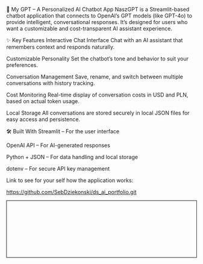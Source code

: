 🧠 My GPT – A Personalized AI Chatbot App
NaszGPT is a Streamlit-based chatbot application that connects to OpenAI’s GPT models (like GPT-4o) to provide intelligent, conversational responses. It’s designed for users who want a customizable and cost-transparent AI assistant experience.

✨ Key Features
Interactive Chat Interface
Chat with an AI assistant that remembers context and responds naturally.

Customizable Personality
Set the chatbot’s tone and behavior to suit your preferences.

Conversation Management
Save, rename, and switch between multiple conversations with history tracking.

Cost Monitoring
Real-time display of conversation costs in USD and PLN, based on actual token usage.

Local Storage
All conversations are stored securely in local JSON files for easy access and persistence.

🛠️ Built With
Streamlit – For the user interface

OpenAI API – For AI-generated responses

Python + JSON – For data handling and local storage

dotenv – For secure API key management

Link to see for your self how the application works:

https://github.com/SebDziekonski/ds_ai_portfolio.git

<iframe
    id="content"
    width="100%"
    style="border:1px solid black;overflow:hidden;"
></iframe>
<script>
function resizeIframeToFitContent(iframe) {
    iframe.style.height = (iframe.contentWindow.document.documentElement.scrollHeight + 50) + "px";
    iframe.contentDocument.body.style["overflow"] = 'hidden';
}
window.addEventListener('load', function() {
    var iframe = document.getElementById('content');
    resizeIframeToFitContent(iframe);
});
window.addEventListener('resize', function() {
    var iframe = document.getElementById('content');
    resizeIframeToFitContent(iframe);
});
</script>